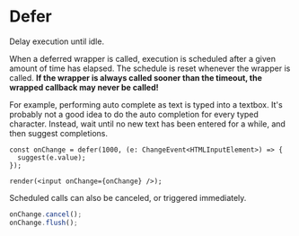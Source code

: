# Defer

Delay execution until idle.

When a deferred wrapper is called, execution is scheduled after a given amount of time has elapsed. The schedule is reset whenever the wrapper is called. **If the wrapper is always called sooner than the timeout, the wrapped callback may never be called!**

For example, performing auto complete as text is typed into a textbox. It's probably not a good idea to do the auto completion for every typed character. Instead, wait until no new text has been entered for a while, and then suggest completions.

```tsx
const onChange = defer(1000, (e: ChangeEvent<HTMLInputElement>) => {
  suggest(e.value);
});

render(<input onChange={onChange} />);
```

Scheduled calls can also be canceled, or triggered immediately.

```ts
onChange.cancel();
onChange.flush();
```
